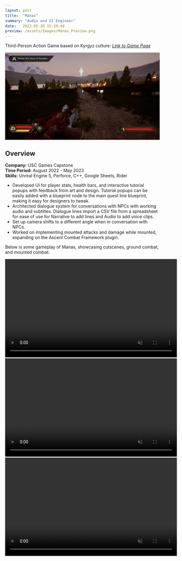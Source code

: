 ```yaml
---
layout: post
title:  "Manas"
summary: "Audio and UI Engineer"
date:   2023-05-20 15:39:40
preview: /assets/Images/Manas_Preview.png
---
```


Third-Person Action Game based on Kyrgyz culture: [_Link to Game Page_](https://uscgames.itch.io/manas)

![Picture 1](/assets/Images/Manas_Full.png)

## Overview
**Company:** USC Games Capstone<br>
**Time Period:** August 2022 - May 2023<br>
**Skills:** Unreal Engine 5, Perforce, C++, Google Sheets, Rider<br>

- Developed UI for player stats, health bars, and interactive tutorial popups with feedback from art and design. Tutorial popups can be easily added with a blueprint node to the main quest line blueprint, making it easy for designers to tweak.
- Architected dialogue system for conversations with NPCs with working audio and subtitles. Dialogue lines import a CSV file from a spreadsheet for ease of use for Narrative to add lines and Audio to add voice clips.
- Set up camera shifts to a different angle when in conversation with NPCs.
- Worked on implementing mounted attacks and damage while mounted, expanding on the Ascent Combat Framework plugin.

Below is some gameplay of Manas, showcasing cutscenes, ground combat, and mounted combat:

<video width="560" height="320" autoplay loop controls muted>
   <source type="video/mp4" src="/assets/Videos/Manas_Clip1.mp4">
</video>
<video width="560" height="320" autoplay loop controls muted>
   <source type="video/mp4" src="/assets/Videos/Manas_Clip2.mp4">
</video>
<video width="560" height="320" autoplay loop controls muted>
   <source type="video/mp4" src="/assets/Videos/Manas_Clip3.mp4">
</video>
